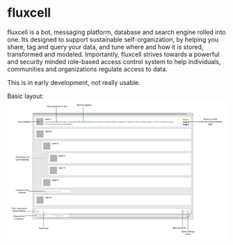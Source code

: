

# fluxcell

fluxcell is a bot, messaging platform, database and search engine rolled into one. Its designed to support sustainable self-organization, by helping you share, tag and query your data, and tune where and how it is stored, transformed and modeled. Importantly, fluxcell strives towards a powerful and security minded role-based access control system to help individuals, communities and organizations regulate access to data.

This is in early development, not really usable.

Basic layout:  
![fluxcell layout](doc/fluxcell-layout.png)
